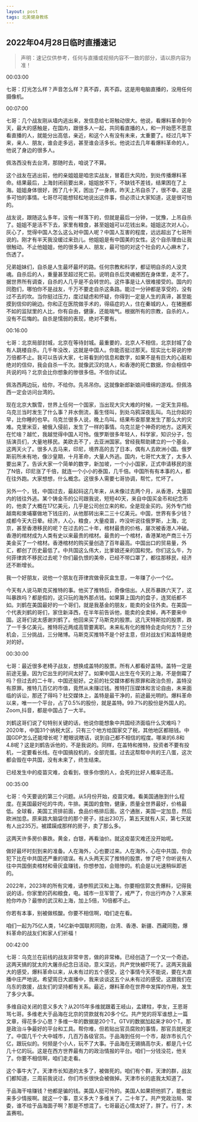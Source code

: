 ```yaml
---
layout: post
tags: 北美健身教练
---
```



## 2022年04月28日临时直播速记

> 声明：速记仅供参考，任何与直播或视频内容不一致的部分，请以原内容为准！

00:03:00

七哥：灯光怎么样？声音怎么样？真不孬，真不孬。这是用电脑直播的，没用任何摄像机。

00:07:00

七哥：几个战友刚从墙内逃出来，发信息给七哥触动很大。他说，看爆料革命到今天，最大的感触是，在国内，跟很多人一起，共同看直播的人，和一开始愿不愿意看直播的人，就能分出高低，亲近，和这个人有没有未来，太重要了。经过几年下来，亲人、朋友，谁会走多远，甚至谁会活多长。他说过去几年看爆料革命的人，他说了身边的很多人。

佩洛西没有去台湾，那随时去，咱说了不算。

这个战友在逃出前，他的亲姐姐是咱忠实战友，冒着巨大风险，到处传播爆料革命。结果最后，上海封闭前要出来，姐姐放不下，不缺钱不差钱，结果困在了上海。姐姐身体很好，困了几十天，困出了一身病，昨天上吊自杀了，很不幸。这是多可怕的事情。七哥尽可能想轻松地说出这件事，但必须让大家知道，这是很可怕的。

战友说，跟随这么多年，没有一样落下的，但就是最后一分钟，一犹豫，上吊自杀了。姐姐不是活不下去，家里有粮食，甚至姐姐可以花钱出来。姐姐这次对人心，灰心了，觉得中国人怎么这么对中国人呢？中国人互害的程度，远远超出了七哥所说的。刚才有半天我没缓过来劲儿。他姐姐是有中国美的女性。这个自杀理由让我很触动。不止他姐姐，他的很多亲人、朋友，最可怕的对这个社会的人心麻木了，伤透了。

兄弟姐妹们，自杀是人生最坏最坏的路。任何宗教和科学，都证明自杀的人没灵魂。自杀后的人，重量甚至超过死亡前。说明自杀后灵魂被困在身体里，走不了。据世界所有调查，自杀的人几乎是不会转世的。这件事是让人很难接受的。国内的同胞们，哪怕你不是战友，千万不要走自杀这条路。能过一分钟都是享受的，没有过不去的坎。当你挺过压力，度过疑虑和怀疑，你得到一定是人生的真谛，甚至能摸到信仰的碗边。你和正在医院做手术的，得癌症的人，住在秦城的人，在猪圈都不如的监狱里的人比，你有自由，健康，还能喘气。根据所有的宗教，自杀的人，没有不后悔的。自杀是懦弱的表现，绝对不要有。

00:16:00

七哥：北京局部封城，北京在等待封城。最重要的，北京人不相信，北京封城了会有人跳楼自杀。几千年没改，这就是中国人。你能否挺过那天。现实比七哥说的惨万倍都不止。我可以告诉大家，七哥看到的信息和数字，如果不是有巨大的心脏和绝对的信仰，我会自杀一千次。就像武汉的烧人，和香港的死亡数据，你会相信中共说的吗？北京会比你想象的惨很多倍。不信你试试。

佩洛西两边玩，给你，不给你。先吊吊你。这就像新郎新娘间缠绵的游戏。但佩洛西一定会访问台湾的。

现在北京大飘雪，世界上任何一个国家，当出现大灾大难的时候，一定天生异相。乌克兰当时发生了什么事？井水倒流，畜生怪叫，到处乌鸦深夜乱叫。鸟比你起的早，比你睡的也早。乌克兰很多人说，晚上鸟叫。结果布查那里发生了那么大的灾难。克里米亚，被俄入侵前，发生了一样的事情。乌克兰是个神奇的地方。这两天在忙啥？越忙，我越觉得中国人可怜。俄罗斯很多年轻人，科学家，知识分子，包括演员们，大量地移民。美欧去不了，去亚洲国家。曾经我帮助建立的一个基金，这两天火了。很多人去马来，印尼，境界高的去了日本，偶有人去欧洲小国。俄罗斯前所未有地，像沙皇期，十月革命，大量人外逃。国内，七哥忙大发了，太多人要出来了。告诉大家一个简单的数字，新加坡，一个小小国家，正式申请移民的涨了N倍，印尼涨了千倍，就连一个小小的泰国，几千倍。中国所有有本事的人，都在往外跑。大家想想，什么概念。这很多人需要七哥协调，帮忙，忙坏了。

另外一个，钱，中国过去，最起码这几年来，从未像过去两个月，从香港，大量国内的钱往外逃。某个铸金币的公司跟我说，短短40天，来自中国买金币和纪念币的，他卖了大概在17亿美元，几乎是公司创立来的和，全是现金买的。另外专门给越南和柬埔寨做地下钱庄的，从他那转出来二三十亿美元。中国，世界有多少钱？成都今天大日晕。经济，人心，粮食，大量疫苗，咋没听说往俄罗斯，上海，北京，甚至香港移民的呢？在过去的二十年，棺材最贵的价格，屡次被香港人冲破。香港的棺材成为人类有史以来最贵的棺材。最贵的一个棺材，香港某地产商三十万美金买了一个棺材。香港棺材的购买量创造了百年最高。中国出口的贸易量，外汇，都创了历史最低了。中共国这么伟大，比爹娘还亲的国和党。你们这么牛，为何菲律宾不移民过去呢？你们最仇恨的美帝，已经不带口罩了，都往那移民，经济还不断增长。

我一个好朋友，说他一个朋友在菲律宾做骨灰盒生意，一年赚了小一个亿。

今天有人说马斯克买推特的事。他买了推特后，奇像倍出。人民币暴跌六天了，这叫暴跌吗？都是假的，这只玩的海外那点钱。如果算上国内的盘子，连冥纸都不如。刘鹤在美国最好的一个哥们，就是我基金的朋友，能卖的全往外卖。在美国一个代表刘鹤的哥们，家住新泽西，在半年前告诉他，能卖的全卖掉，再不要来中国。这哥们说太感谢刘鹤了。他回来买了马斯克的股票。这几天特斯拉的股票，跌了一千多亿美元。推特将近两成高管要离职。未来私有化的推特会走向何方？三分机会，三分挑战，三分赌博。马斯克买推特不是个好主意，但对战友们和盖特是绝对的好。

00:30:00

七哥：最近很多老椅子战友，想换成盖特的股票。所有人都看好盖特。盖特一定是前途无量。因为它出生的时间太好了。如果中国人出生在今天的上海，不是倒霉了吗？但过去的二十年，中国还挺好。之前的社交媒体都有原罪和政治负担，盖特没有原罪。推特几百亿的市值，竟然从未赚过钱。推特打压媒体和言论自由，未来面临的诉讼，那还了得吗？社交媒体上，盖特是最干净的，前途最光明的。爆料革命以来，唯一一个平台，占了0.5%的股份，就是盖特。99.7%的股份是外国人的。Zoom,抖音，都是中国占了一大半。

刘鹤这哥们说了句特别关键的话，他说你能想象中共国经济面临什么灾难吗？2020年，中国31个纳税大区，只有三个地方给国家交了税，其他地区都赔钱。中国GDP怎么还能增长呢？瞪眼说瞎话，说到自己都不相信的程度。哪来的6.8和4.8呢？这是刘鹤告诉他的，不是我说的。同样，在盖特和推特，投资者不要有投机，一定要看长线。在中国搞投机的，全部完蛋。过去这帮帮中共的王八蛋，这次都会毁在中共国，没有未来了，终生结束。

已经发生中的疫苗灾难，会看到，很多你恨的人，会死的比好人概率还高。

00:35:00

七哥：今天要说的第三个问题。从5月份开始，疫苗灾难。看美国通胀到什么程度。在美国最好吃的牛肉，牛排。美国的食物，健康，质量全世界最好，价格最低。全球看，美国工资排前面，食品价格排后面。这个通胀，美国一定加息，然后欧洲加息。原来路大脑袋住的那个房子，挂出230万，第五天就有人买，第七天就有人出235万。被蹂躏成那样的房子，卖了那么多。

这两天许多房价暴跌。黄金，白银，再看油价。就这疫苗灾难还没开始呢。

做好最坏时刻到来的准备。人在海外，心也要过来。人在海外，心在中共国，你会犯下比在中共国还严重的错误。有人头两天买了推特的股票，惨了吧？你听说有人往中共国倒卖棺材和骨灰盒赚钱，你想参加，会赔惨的。机会是以光速稍纵即逝的。

2022年，2023年的所有灾难，请参照武汉和上海。你要相信郭文贵爆料，记得我说的话，你家里的药和粮食，电。城市一旦军管了，戒严了，你出行咋办？人家来抢你咋办？最惨的武汉和上海，加上5倍，10倍都不止。

你若有本事，别被做核酸。你要不相信啊，咱们走在看。

咱们一起为75亿人类，14亿新中国联邦同胞，台湾、香港、新疆、西藏同胞，爆料革命的战友们和家人们祈福！

00:42:00

七哥：乌克兰在前线的战友非常辛苦，做的非常棒。已经创造了一个又一个奇迹。这两天搞的犹太的大屠杀纪念日活动，意义深远，共产党快被吓死了。这两天我最大的感受，爆料革命以来，从未有过的五个感受，这个事情今天不能说，要在大直播中庄严地说。希望周日大直播中，我来谈谈这五个从未有过的感受。这跟我们在乌东的救援，战友们的坚持都有关系。最近，爆料革命在世界中发挥的作用，发生了多少大事。

多维自动关闭的意义多大？从2015年多维就跟着王岐山，孟建柱，李友，王恩哥骂七哥。多维老大于品海在北京的贷款就有20多个亿。共产党的将军谁想上一篇文章，得花多少心思？多维一年的数据是20个T。GTV的数据加起来才80个T。那是政治斗争最好的平台和工具。帮你难，但若贴出官员腐败的事情，那官员就死定了。中国几千个大中城市，几百万各级官员。于品海到任何一个市，敲诈市长几个亿，跟玩似的。何频是个小人，玩不了大事。于品海在无锡搞高尔夫，都是几十亿几十亿的玩。这是在西方世界最有力的政治情报的平台。咱们一分钱没花，他关了。你要不相信啊，咱们走走看。

这个事牛大了。天津市长知道的太多了，被做死的。咱们有个群，天津的群，战友们都知道，三周前我说过，你们市长很快会被做掉。天津市长的底我太知道了。

于品海干啥赚钱？他都是骗的钱。美国人挺可怜的。美国人如果把他抓了，能套出来多少情报啊。就这一个事，意义多大？多维关了，二十年了。共产党政治局、常委，谁不给于品海面子啊？那是不想混了。七哥最近心情太好了，胖了。行了，木盖赛啦。